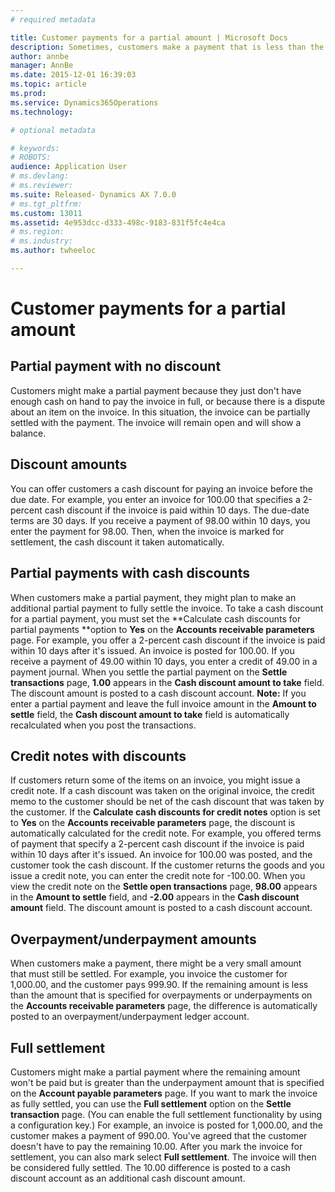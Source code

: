 ```yaml
---
# required metadata

title: Customer payments for a partial amount | Microsoft Docs
description: Sometimes, customers make a payment that is less than the amount of an invoice. This article describes the various options for handling this situation. The options that are available to you depend on your business requirements and configuration.
author: annbe
manager: AnnBe
ms.date: 2015-12-01 16:39:03
ms.topic: article
ms.prod: 
ms.service: Dynamics365Operations
ms.technology: 

# optional metadata

# keywords: 
# ROBOTS: 
audience: Application User
# ms.devlang: 
# ms.reviewer: 
ms.suite: Released- Dynamics AX 7.0.0
# ms.tgt_pltfrm: 
ms.custom: 13011
ms.assetid: 4e953dcc-d333-498c-9183-831f5fc4e4ca
# ms.region: 
# ms.industry: 
ms.author: twheeloc

---
```


# Customer payments for a partial amount

Partial payment with no discount
--------------------------------

Customers might make a partial payment because they just don't have enough cash on hand to pay the invoice in full, or because there is a dispute about an item on the invoice. In this situation, the invoice can be partially settled with the payment. The invoice will remain open and will show a balance.

## Discount amounts
You can offer customers a cash discount for paying an invoice before the due date. For example, you enter an invoice for 100.00 that specifies a 2-percent cash discount if the invoice is paid within 10 days. The due-date terms are 30 days. If you receive a payment of 98.00 within 10 days, you enter the payment for 98.00. Then, when the invoice is marked for settlement, the cash discount it taken automatically.

## Partial payments with cash discounts
When customers make a partial payment, they might plan to make an additional partial payment to fully settle the invoice. To take a cash discount for a partial payment, you must set the **Calculate cash discounts for partial payments **option to **Yes** on the **Accounts receivable parameters** page. For example, you offer a 2-percent cash discount if the invoice is paid within 10 days after it's issued. An invoice is posted for 100.00. If you receive a payment of 49.00 within 10 days, you enter a credit of 49.00 in a payment journal. When you settle the partial payment on the **Settle transactions** page, **1.00** appears in the **Cash discount amount to take** field. The discount amount is posted to a cash discount account. **Note:** If you enter a partial payment and leave the full invoice amount in the **Amount to settle** field, the **Cash discount amount to take** field is automatically recalculated when you post the transactions.

## Credit notes with discounts
If customers return some of the items on an invoice, you might issue a credit note. If a cash discount was taken on the original invoice, the credit memo to the customer should be net of the cash discount that was taken by the customer. If the **Calculate cash discounts for credit notes** option is set to **Yes** on the **Accounts receivable parameters** page, the discount is automatically calculated for the credit note. For example, you offered terms of payment that specify a 2-percent cash discount if the invoice is paid within 10 days after it's issued. An invoice for 100.00 was posted, and the customer took the cash discount. If the customer returns the goods and you issue a credit note, you can enter the credit note for -100.00. When you view the credit note on the **Settle open transactions** page, **98.00** appears in the **Amount to settle** field, and **-2.00** appears in the **Cash discount amount** field. The discount amount is posted to a cash discount account.

## Overpayment/underpayment amounts
When customers make a payment, there might be a very small amount that must still be settled. For example, you invoice the customer for 1,000.00, and the customer pays 999.90. If the remaining amount is less than the amount that is specified for overpayments or underpayments on the **Accounts receivable parameters** page, the difference is automatically posted to an overpayment/underpayment ledger account.

## Full settlement
Customers might make a partial payment where the remaining amount won't be paid but is greater than the underpayment amount that is specified on the **Account payable parameters** page. If you want to mark the invoice as fully settled, you can use the **Full settlement** option on the **Settle transaction** page. (You can enable the full settlement functionality by using a configuration key.) For example, an invoice is posted for 1,000.00, and the customer makes a payment of 990.00. You've agreed that the customer doesn't have to pay the remaining 10.00. After you mark the invoice for settlement, you can also mark select **Full settlement**. The invoice will then be considered fully settled. The 10.00 difference is posted to a cash discount account as an additional cash discount amount.

